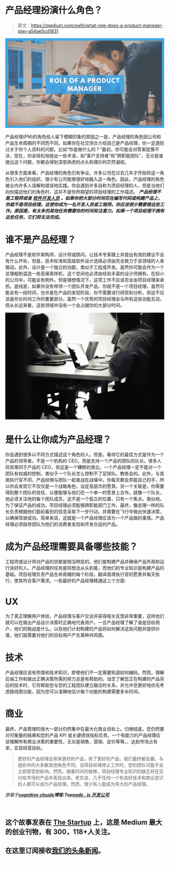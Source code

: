 # 产品经理扮演什么角色？

> 原文：<https://medium.com/swlh/what-role-does-a-product-manager-play-a54ae5cd1831>

![](img/a61ae77142f7cfbdfc654a516ebef2c7.png)

产品经理(PM)的角色给人留下模糊印象的原因之一是，产品经理的角色因公司和产品生命周期的不同而不同。如果你在社交场合介绍自己是产品经理，你一定遇到过关于你个人资料的问题，比如“你是做什么的？”最初，你可能会对答案犹豫不决，现在，你会轻松地抛出一些术语，如“客户支持者”和“跨职能团队”，无论是谁提出这个问题，你都会得到深思熟虑的点头和偶尔的茫然凝视。

从很多方面来看，产品经理的角色仍有争议。许多公司在过去几年才开始将这一角色引入他们的组织，很少有公司能够很好地融入这一角色。因此，产品经理的角色被业内许多人误解和错误地实践。你会遇到许多自称为项目经理的人，但是当他们向你描述他们的角色时，这并不是你所期望的项目经理的工作描述。 ***产品经理不是工程师或者*** [***软件开发人员***](https://www.cognitiveclouds.com/custom-software-development-services) ***。如果你把大部分时间花在编写代码或构建产品上，你就不是项目经理。这使你成为一名开发人员或工程师。你应该很少需要做这些工作。原因是，有太多的其他任务需要你的时间和注意力。如果一个项目经理不拥有这些任务，它们将无法完成。***

# 谁不是产品经理？

产品经理不是软件架构师、设计师或顾问。让技术专家跟上并提出有效的建议不会有什么坏处，但是，技术标准和高级软件设计选择必须由完全致力于该领域的人来推动。此外，设计是一个独立的功能，类似于工程或开发。虽然你可能会作为一个总理粗制滥造一些高保真样机，这个空间也必须由经验丰富的设计师拥有。在较小的公司中，可能会有例外，但是理想情况下，这项工作不应该完全由项目经理来承担。底线是，如果你没有带领一个团队开发产品，你就不是一个项目经理。虽然可能会有一段时间，也许是在产品的发现阶段，你不需要进行研究和分析，但这不应该是你长时间工作的重要部分。虽然一个优秀的项目经理会与所有这些功能互动，但从长远来看，这些领域中没有一个会占据你的大部分时间。

![](img/206eb1c110a5738dbf29fe0571b9eba0.png)

# 是什么让你成为产品经理？

你会遇到很多以不同方式描述这个角色的人。但是，看待它的最佳方式是作为一个产品的领导者。不是一个机构的 CEO，而是支持一个产品的团队的队长。很多人将其等同于产品的 CEO，但这是一个糟糕的类比。一个产品经理一定不能对一个团队有权威的控制，类似于一个队长怎么控制不了足球队。教练会的。此外，与首席执行官不同，产品经理与团队一起奋战在战壕中。你每天都会弄脏自己的手，所以你会发现它不仅仅是一个战略角色，设定高层次的愿景。另一个关联是，你需要得到整个团队的信任，以便能够与他们在一个单一的愿景上合作。就像一个队长，他必须关注他的每个团队成员，这不是一个孤立的位置，只有一个焦点。类似地，为了保证产品的成功，项目经理必须能够跨职能部门工作。最终，像总理一样的队长负责根据他们面前看到的信息采取下一步行动，并需要在飞行中做出快速决策，以确保驾驶成功。简单来说，这就是一个产品经理应该为一个产品做的事情。产品经理必须指导团队为他们的消费者发现和开发合适的产品。

# 成为产品经理需要具备哪些技能？

工程师或设计师对产品的贡献是相当明显的。他们是构建产品并确保产品外观和运行良好的人。产品经理的任务是将想法从头到尾，而他们的专业知识是构建产品的基础。项目经理负责产品生命周期的每个阶段，翻译首席执行官的愿景并每天执行，使其符合客户需求。一些最好的产品经理精通这三个方面:

# UX

为了真正理解用户体验，产品经理与客户交谈并获得相关反馈非常重要，这样他们就可以在做出产品设计决策时正确地代表用户。一旦产品经理了解了谁是目标用户，他们的挑战是什么，以及他们计划构建的产品将如何解决这些问题并提供价值，他们就需要对他们的目标用户产生某种共鸣感。

# 技术

产品经理应该有热情和技术知识，即使他们不一定需要知道如何编码。然而，理解后端工作和做出正确决策所需的努力总是有帮助的。当您了解您正在构建的产品背后的技术时，它将帮助您与您的工程团队建立融洽的关系，并允许您更好地优先考虑路线图功能，因为您可以准确地估计每个功能的构建需要多长时间。

# 商业

最终，产品管理的很大一部分仍然集中在最大化商业目标上。归根结底，您仍然要对可衡量的结果和您的产品 KPI 或关键绩效指标负责。一个有能力的产品经理应该理解所有商业决策的重要性，无论是销售、营销、定价等等。，达到市场占有率，实现经营目标。

> 更好的产品经理会带来更好的产品，有了更好的产品，我们最终都会赢。与组织中的大多数其他角色不同，当项目经理停止工作时，您的团队可能不会立即感受到影响。然而，随着时间的推移，项目经理专业知识的缺乏将在交付给市场的产品中表现出来。老实说，几乎任何一个有良好技术和商业意识的人都可以成为产品经理。然而，很少有人能成为伟大的产品经理。

*原载于*[***cognitive clouds***](https://www.cognitiveclouds.com/insights/what-role-does-a-product-manager-play/)***博客:Top***[***node . js 开发公司***](https://www.cognitiveclouds.com/custom-software-development-services/node-js-development-company)

![](img/731acf26f5d44fdc58d99a6388fe935d.png)

## 这个故事发表在 [The Startup](https://medium.com/swlh) 上，这是 Medium 最大的创业刊物，有 300，118+人关注。

## 在这里订阅接收[我们的头条新闻](http://growthsupply.com/the-startup-newsletter/)。

![](img/731acf26f5d44fdc58d99a6388fe935d.png)